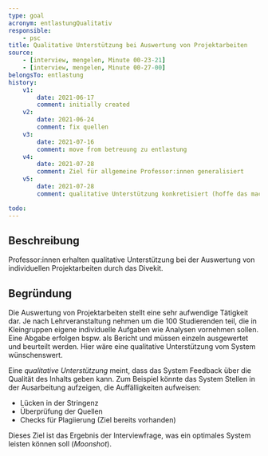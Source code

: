 ```yaml
---
type: goal
acronym: entlastungQualitativ
responsible: 
    - psc
title: Qualitative Unterstützung bei Auswertung von Projektarbeiten
source:
    - [interview, mengelen, Minute 00-23-21]
    - [interview, mengelen, Minute 00-27-00]
belongsTo: entlastung
history:
    v1:
        date: 2021-06-17
        comment: initially created
    v2:
        date: 2021-06-24
        comment: fix quellen
    v3:
        date: 2021-07-16
        comment: move from betreuung zu entlastung
    v4:
        date: 2021-07-28
        comment: Ziel für allgemeine Professor:innen generalisiert
    v5:
        date: 2021-07-28
        comment: qualitative Unterstützung konkretisiert (hoffe das macht es verständlicher)

todo:
---
```


## Beschreibung

Professor:innen erhalten qualitative Unterstützung bei der Auswertung von individuellen Projektarbeiten durch das Divekit.

## Begründung

Die Auswertung von Projektarbeiten stellt eine sehr aufwendige Tätigkeit dar. Je nach Lehrveranstaltung nehmen um die 100 Studierenden teil, die in Kleingruppen eigene individuelle Aufgaben wie Analysen vornehmen sollen. Eine Abgabe erfolgen bspw. als Bericht und müssen einzeln ausgewertet und beurteilt werden. Hier wäre eine qualitative Unterstützung vom System wünschenswert.

Eine _qualitative Unterstützung_ meint, dass das System Feedback über die Qualität des Inhalts geben kann. Zum Beispiel könnte das System Stellen in der Ausarbeitung aufzeigen, die Auffälligkeiten aufweisen:

* Lücken in der Stringenz
* Überprüfung der Quellen
* Checks für Plagiierung (Ziel bereits vorhanden)

Dieses Ziel ist das Ergebnis der Interviewfrage, was ein optimales System leisten können soll (_Moonshot_).
